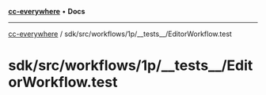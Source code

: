 [**cc-everywhere**](../../../../../../index.md) • **Docs**

***

[cc-everywhere](../../../../../../index.md) / sdk/src/workflows/1p/\_\_tests\_\_/EditorWorkflow.test

# sdk/src/workflows/1p/\_\_tests\_\_/EditorWorkflow.test
